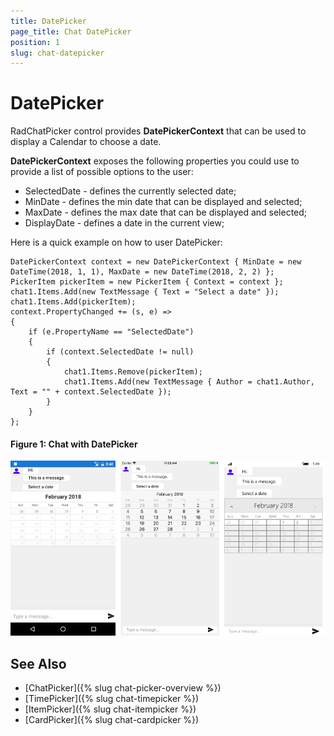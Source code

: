 ```yaml
---
title: DatePicker
page_title: Chat DatePicker
position: 1
slug: chat-datepicker
---
```


# DatePicker #

RadChatPicker control provides **DatePickerContext** that can be used to display a Calendar to choose a date.

**DatePickerContext** exposes the following properties you could use to provide a list of possible options to the user:

* SelectedDate - defines the currently selected date;
* MinDate - defines the min date that can be displayed and selected;
* MaxDate - defines the max date that can be displayed and selected;
* DisplayDate - defines a date in the current view;

Here is a quick example on how to user DatePicker:

	DatePickerContext context = new DatePickerContext { MinDate = new DateTime(2018, 1, 1), MaxDate = new DateTime(2018, 2, 2) };
    PickerItem pickerItem = new PickerItem { Context = context };
    chat1.Items.Add(new TextMessage { Text = "Select a date" });
    chat1.Items.Add(pickerItem);
    context.PropertyChanged += (s, e) =>
	{
		if (e.PropertyName == "SelectedDate")
		{
			if (context.SelectedDate != null)
			{
				chat1.Items.Remove(pickerItem);
				chat1.Items.Add(new TextMessage { Author = chat1.Author, Text = "" + context.SelectedDate });
			}
		}
	};
	
#### Figure 1: Chat with DatePicker

![Chat Message](images/chat_picker_2.png)

## See Also

- [ChatPicker]({% slug chat-picker-overview %})
- [TimePicker]({% slug chat-timepicker %})
- [ItemPicker]({% slug chat-itempicker %})
- [CardPicker]({% slug chat-cardpicker %})